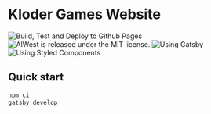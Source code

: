 # Kloder Games Website

![Build, Test and Deploy to Github Pages](https://github.com/klodergames/website/workflows/Build,%20Test%20and%20Deploy%20to%20Github%20Pages/badge.svg)
![AlWest is released under the MIT license.](https://img.shields.io/badge/license-MIT-blue.svg)
![Using Gatsby](https://img.shields.io/badge/Gatsby-2.18-%23673494)
![Using Styled Components](https://img.shields.io/badge/Styled%20Components-5.0-yellow)

## Quick start

```sh
npm ci
gatsby develop
```
